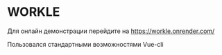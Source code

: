 # WORKLE

Для онлайн демонстрации перейдите на https://workle.onrender.com/

Пользовался стандартными возможностями Vue-cli
